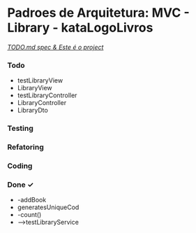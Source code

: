 # Padroes de Arquitetura: MVC - Library - kataLogoLivros

<em>[TODO.md spec & Este é o project](https://bit.ly/3fCwKfM)</em>

### Todo

- testLibraryView  
- LibraryView  
- testLibraryController  
- LibraryController  
- LibraryDto  

### Testing


### Refatoring


### Coding


### Done ✓

- -addBook  
- generatesUniqueCod  
- -count()  
- -->testLibraryService  

